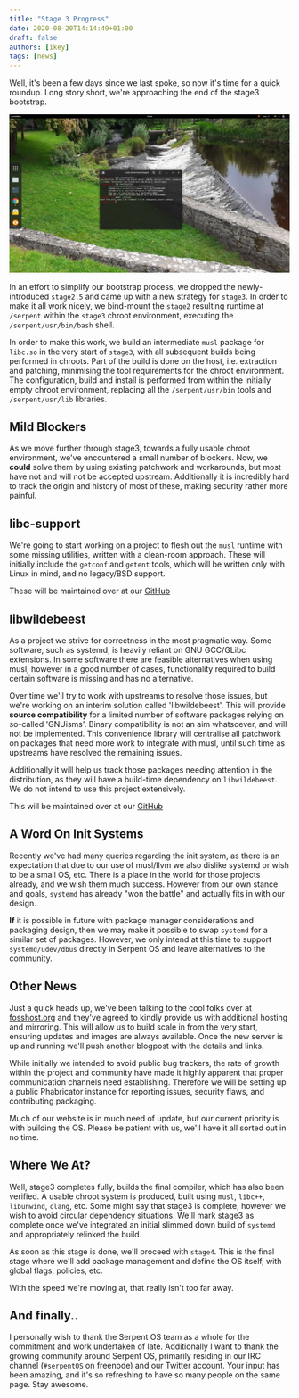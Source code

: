 ```yaml
---
title: "Stage 3 Progress"
date: 2020-08-20T14:14:49+01:00
draft: false
authors: [ikey]
tags: [news]
---
```


Well, it's been a few days since we last spoke, so now it's time for a quick
roundup. Long story short, we're approaching the end of the stage3 bootstrap.

<!--more-->

![Fully functional chroot](./screenshot.webp)


In an effort to simplify our bootstrap process, we dropped the newly-introduced `stage2.5` and
came up with a new strategy for `stage3`. In order to make it all work nicely, we bind-mount the
`stage2` resulting runtime at `/serpent` within the `stage3` chroot environment, executing the
`/serpent/usr/bin/bash` shell.

In order to make this work, we build an intermediate `musl` package for `libc.so` in the very
start of `stage3`, with all subsequent builds being performed in chroots. Part of the build
is done on the host, i.e. extraction and patching, minimising the tool requirements for the chroot
environment. The configuration, build and install is performed from within the initially empty
chroot environment, replacing all the `/serpent/usr/bin` tools and `/serpent/usr/lib` libraries.

## Mild Blockers

As we move further through stage3, towards a fully usable chroot environment, we've encountered
a small number of blockers. Now, we **could** solve them by using existing patchwork and workarounds,
but most have not and will not be accepted upstream. Additionally it is incredibly hard to track the
origin and history of most of these, making security rather more painful.

## libc-support

We're going to start working on a project to flesh out the `musl` runtime with some missing utilities,
written with a clean-room approach. These will initially include the `getconf` and `getent` tools,
which will be written only with Linux in mind, and no legacy/BSD support.

These will be maintained over at our [GitHub](https://github.com/serpent-linux/libc-support)

## libwildebeest

As a project we strive for correctness in the most pragmatic way. Some software, such as systemd,
is heavily reliant on GNU GCC/GLibc extensions. In some software there are feasible alternatives
when using musl, however in a good number of cases, functionality required to build certain
software is missing and has no alternative.

Over time we'll try to work with upstreams to resolve those issues, but we're working on an interim
solution called 'libwildebeest'. This will provide **source compatibility** for a limited number
of software packages relying on so-called 'GNUisms'. Binary compatibility is not an aim whatsoever,
and will not be implemented. This convenience library will centralise all patchwork on packages
that need more work to integrate with musl, until such time as upstreams have resolved the remaining
issues.

Additionally it will help us track those packages needing attention in the distribution, as they
will have a build-time dependency on `libwildebeest`. We do not intend to use this project extensively.

This will be maintained over at our [GitHub](https://github.com/serpent-linux/libwildebeest)

## A Word On Init Systems

Recently we've had many queries regarding the init system, as there is an expectation that due to our
use of musl/llvm we also dislike systemd or wish to be a small OS, etc. There is a place in the world
for those projects already, and we wish them much success. However from our own stance and goals,
`systemd` has already "won the battle" and actually fits in with our design.

**If** it is possible in future with package manager considerations and packaging design, then we may
make it possible to swap `systemd` for a similar set of packages. However, we only intend at this time
to support `systemd/udev/dbus` directly in Serpent OS and leave alternatives to the community.

## Other News

Just a quick heads up, we've been talking to the cool folks over at [fosshost.org](https://fosshost.org/)
and they've agreed to kindly provide us with additional hosting and mirroring. This will allow us to
build scale in from the very start, ensuring updates and images are always available. Once the new server
is up and running we'll push another blogpost with the details and links.

While initially we intended to avoid public bug trackers, the rate of growth within the project and community
have made it highly apparent that proper communication channels need establishing. Therefore we will be
setting up a public Phabricator instance for reporting issues, security flaws, and contributing packaging.

Much of our website is in much need of update, but our current priority is with building the OS. Please
be patient with us, we'll have it all sorted out in no time.

## Where We At?

Well, stage3 completes fully, builds the final compiler, which has also been verified. A usable chroot
system is produced, built using `musl`, `libc++`, `libunwind`, `clang`, etc. Some might say that stage3
is complete, however we wish to avoid circular dependency situations. We'll mark stage3 as complete once
we've integrated an initial slimmed down build of `systemd` and appropriately relinked the build.

As soon as this stage is done, we'll proceed with `stage4`. This is the final stage where we'll add
package management and define the OS itself, with global flags, policies, etc.

With the speed we're moving at, that really isn't too far away.

## And finally..

I personally wish to thank the Serpent OS team as a whole for the commitment and work undertaken of late.
Additionally I want to thank the growing community around Serpent OS, primarily residing in our IRC
channel (`#serpentOS` on freenode) and our Twitter account. Your input has been amazing, and it's
so refreshing to have so many people on the same page. Stay awesome.
